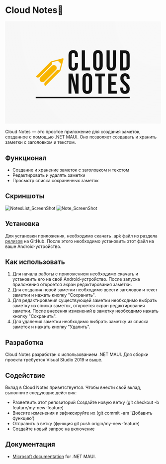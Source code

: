 # Cloud Notes📝

![Logo](Resources\Images\App's_images\logo.png)


Cloud Notes — это простое приложение для создания заметок, созданное с помощью .NET MAUI. Оно позволяет создавать и хранить заметки с заголовком и текстом.

## Функционал
- Создание и хранение заметок с заголовком и текстом 
- Редактировать и удалять заметки
- Просмотр списка сохраненных заметок


## Скриншоты
![NotesList_ScreenShot](Resources\Images\App's_images\NotesList_ScreenShot.png)
![Note_ScreenShot](Resources\Images\App's_images\Note_ScreenShot.png)
## Установка
Для установки приложения, необходимо скачать .apk файл из раздела [релизов](https://github.com/mx-jrk/cloud-notes-app/tree/main/bin/Release/net6.0-android) на GitHub. После этого необходимо установить этот файл на ваше Android-устройство.
## Как использовать
1. Для начала работы с приложением необходимо скачать и установить его на свой Android-устройство. После запуска приложения откроется экран редактирования заметки.
2. Для создания новой заметки необходимо ввести заголовок и текст заметки и нажать кнопку "Сохранить".
3. Для редактирования существующей заметки необходимо выбрать заметку из списка заметок, откроется экран редактирования заметки. После внесения изменений в заметку необходимо нажать кнопку "Сохранить".
4. Для удаления заметки необходимо выбрать заметку из списка заметок и нажать кнопку "Удалить".

## Разработка

Cloud Notes разработан с использованием .NET MAUI. Для сборки проекта требуется Visual Studio 2019 и выше.

## Содействие 

Вклад в Cloud Notes приветствуется. Чтобы внести свой вклад, выполните следующие действия: 
- Разветвить этот репозиторий Создайте новую ветку (git checkout -b feature/my-new-feature) 
- Внесите изменения и зафиксируйте их (git commit -am 'Добавить функцию') 
- Отправить в ветку (функция git push origin/my-new-feature)
- Создайте новый запрос на включение

## Документация
- [Microsoft documentation](https://docs.microsoft.com/en-us/dotnet/maui/) for .NET MAUI.

